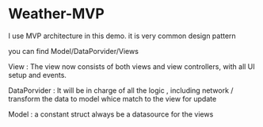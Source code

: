 # Weather-MVP

I use MVP architecture in this demo. it is very common design pattern

you can find Model/DataPorvider/Views

View : The view now consists of both views and view controllers, with all UI setup and events.

DataPorvider : It will be in charge of all the logic , including network / transform the data to model whice match to the view for update

Model : a constant struct always be a datasource for the views

